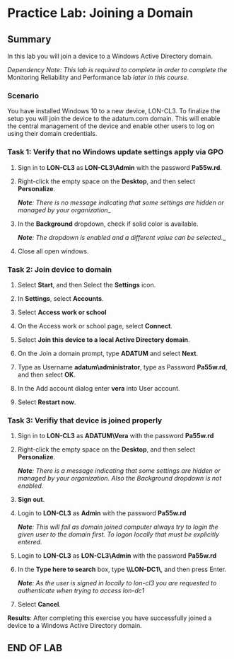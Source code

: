 # Practice Lab: Joining a Domain

## Summary

In this lab you will join a device to a Windows Active Directory domain.

_Dependency Note: This lab is required to complete in order to complete the_ Monitoring Reliability and Performance lab _later in this course._

### Scenario

You have installed Windows 10 to a new device, LON-CL3. To finalize the setup you will join the device to the adatum.com domain. This will enable the central management of the device and enable other users to log on using their domain credentials.

### Task 1: Verify that no Windows update settings apply via GPO

1. Sign in to **LON-CL3** as **LON-CL3\\Admin** with the password **Pa55w.rd**.

1. Right-click the empty space on the **Desktop**, and then select **Personalize**.

    _**Note**: There is no message indicating that some settings are hidden or managed by your organization__

1. In the **Background** dropdown, check if solid color is available.  

    _**Note**: The dropdown is enabled and a different value can be selected.__

1. Close all open windows.

### Task 2: Join device to domain

1. Select **Start**, and then Select the **Settings** icon.

1. In **Settings**, select **Accounts**.

1. Select **Access work or school**

1. On the Access work or school page, select **Connect**.

1. Select **Join this device to a local Active Directory domain**.

1. On the Join a domain prompt, type **ADATUM** and select **Next**.

1. Type as Username **adatum\\administrator**, type as Password **Pa55w.rd**, and then select **OK**.

1. In the Add account dialog enter **vera** into User account.

1. Select **Restart now**.

### Task 3: Verifiy that device is joined properly

1. Sign in to **LON-CL3** as **ADATUM\\Vera** with the password **Pa55w.rd**

1. Right-click the empty space on the **Desktop**, and then select **Personalize**.

    _**Note**: There is a message indicating that some settings are hidden or managed by your organization. Also the Background dropdown is not enabled._

1. **Sign out**.

1. Login to **LON-CL3** as **Admin** with the password **Pa55w.rd**

    _**Note**: This will fail as domain joined computer always try to login the given user to the domain first. To logon locally that must be explicitly entered._

1. Login to **LON-CL3** as **LON-CL3\\Admin** with the password **Pa55w.rd**

1. In the **Type here to search** box, type **\\\\LON-DC1\\**, and then press Enter.

    _**Note**: As the user is signed in locally to lon-cl3 you are requested to authenticate when trying to access lon-dc1_

1. Select **Cancel**.

**Results**: After completing this exercise you have successfully joined a device to a Windows Active Directory domain.

## END OF LAB
